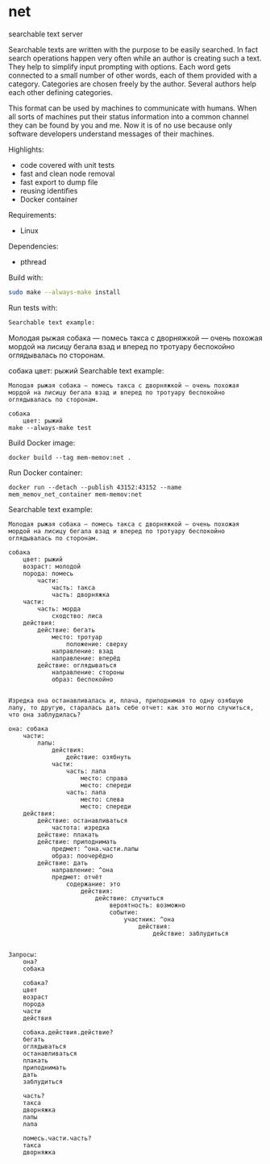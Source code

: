 # net
searchable text server

Searchable texts are written with the purpose to be easily searched. In fact search operations happen very often while an author is creating such a text. They help to simplify input prompting with options. Each word gets connected to a small number of other words, each of them provided with a category. Categories are chosen freely by the author. Several authors help each other defining categories.

This format can be used by machines to communicate with humans. When all sorts of machines put their status information into a common channel they can be found by you and me. Now it is of no use because only software developers understand messages of their machines.

Highlights:
* code covered with unit tests
* fast and clean node removal
* fast export to dump file
* reusing identifies
* Docker container

Requirements:
* Linux

Dependencies:
* pthread

Build with:
```bash
sudo make --always-make install
```
Run tests with:
```bash
Searchable text example:
```
Молодая рыжая собака — помесь такса с дворняжкой — очень похожая мордой на лисицу бегала взад и вперед по тротуару беспокойно оглядывалась по сторонам.

собака
    цвет: рыжий
Searchable text example:
```
Молодая рыжая собака — помесь такса с дворняжкой — очень похожая мордой на лисицу бегала взад и вперед по тротуару беспокойно оглядывалась по сторонам.

собака
    цвет: рыжий
make --always-make test
```

Build Docker image:
```
docker build --tag mem-memov:net .
```

Run Docker container:
```
docker run --detach --publish 43152:43152 --name mem_memov_net_container mem-memov:net
```

Searchable text example:
```
Молодая рыжая собака — помесь такса с дворняжкой — очень похожая мордой на лисицу бегала взад и вперед по тротуару беспокойно оглядывалась по сторонам.

собака
    цвет: рыжий
    возраст: молодой
    порода: помесь
        части:
            часть: такса
            часть: дворняжка
    части:
        часть: морда
            сходство: лиса
    действия:
        действие: бегать
            место: тротуар
                положение: сверху
            направление: взад
            направление: вперёд
        действие: оглядываться
            направление: стороны
            образ: беспокойно


Изредка она останавливалась и, плача, приподнимая то одну озябшую лапу, то другую, старалась дать себе отчет: как это могло случиться, что она заблудилась?

она: собака
    части:
        лапы:
            действия:
                действие: озябнуть
            части:
                часть: лапа
                    место: справа
                    место: спереди
                часть: лапа
                    место: слева
                    место: спереди
    действия:
        действие: останавливаться
            частота: изредка
        действие: плакать
        действие: приподнимать
            предмет: ^она.части.лапы
            образ: поочерёдно
        действие: дать
            направление: ^она
            предмет: отчёт
                содержание: это
                    действия:
                        действие: случиться
                            вероятность: возможно
                            событие:
                                участник: ^она
                                    действия:
                                        действие: заблудиться
            

Запросы:
    она?
    собака

    собака?
    цвет
    возраст
    порода
    части
    действия

    собака.действия.действие?
    бегать
    оглядываться
    останавливаться
    плакать
    приподнимать
    дать
    заблудиться

    часть?
    такса
    дворняжка
    лапы
    лапа

    помесь.части.часть?
    такса
    дворняжка
```